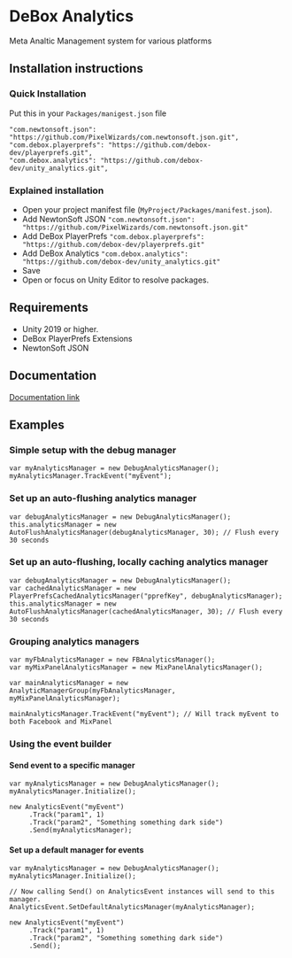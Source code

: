 # DeBox Analytics

Meta Analtic Management system for various platforms

## Installation instructions
### Quick Installation
Put this in your `Packages/manigest.json` file
```
"com.newtonsoft.json": "https://github.com/PixelWizards/com.newtonsoft.json.git",
"com.debox.playerprefs": "https://github.com/debox-dev/playerprefs.git",
"com.debox.analytics": "https://github.com/debox-dev/unity_analytics.git",
```

### Explained installation
- Open your project manifest file (`MyProject/Packages/manifest.json`).
- Add NewtonSoft JSON ```"com.newtonsoft.json": "https://github.com/PixelWizards/com.newtonsoft.json.git"```
- Add DeBox PlayerPrefs ```"com.debox.playerprefs": "https://github.com/debox-dev/playerprefs.git"``` 
- Add DeBox Analytics ```"com.debox.analytics": "https://github.com/debox-dev/unity_analytics.git"``` 
- Save
- Open or focus on Unity Editor to resolve packages.

## Requirements
- Unity 2019 or higher.
- DeBox PlayerPrefs Extensions
- NewtonSoft JSON

## Documentation
[Documentation link](https://debox-dev.github.io/unity_analytics/Docs/html/index.html)

## Examples

### Simple setup with the debug manager
```
var myAnalyticsManager = new DebugAnalyticsManager();
myAnalyticsManager.TrackEvent("myEvent");
```

### Set up an auto-flushing analytics manager
```
var debugAnalyticsManager = new DebugAnalyticsManager();
this.analyticsManager = new AutoFlushAnalyticsManager(debugAnalyticsManager, 30); // Flush every 30 seconds 
```

### Set up an auto-flushing, locally caching analytics manager
```
var debugAnalyticsManager = new DebugAnalyticsManager();
var cachedAnalyticsManager = new PlayerPrefsCachedAnalyticsManager("pprefKey", debugAnalyticsManager);
this.analyticsManager = new AutoFlushAnalyticsManager(cachedAnalyticsManager, 30); // Flush every 30 seconds 
```

### Grouping analytics managers
```
var myFbAnalyticsManager = new FBAnalyticsManager();
var myMixPanelAnalyticsManager = new MixPanelAnalyticsManager();

var mainAnalyticsManager = new AnalyticManagerGroup(myFbAnalyticsManager, myMixPanelAnalyticsManager);

mainAnalyticsManager.TrackEvent("myEvent"); // Will track myEvent to both Facebook and MixPanel
```

### Using the event builder
#### Send event to a specific manager
```
var myAnalyticsManager = new DebugAnalyticsManager();
myAnalyticsManager.Initialize();
 
new AnalyticsEvent("myEvent")
     .Track("param1", 1)
     .Track("param2", "Something something dark side")
     .Send(myAnalyticsManager);
```

#### Set up a default manager for events
```
var myAnalyticsManager = new DebugAnalyticsManager();
myAnalyticsManager.Initialize();

// Now calling Send() on AnalyticsEvent instances will send to this manager. 
AnalyticsEvent.SetDefaultAnalyticsManager(myAnalyticsManager);

new AnalyticsEvent("myEvent")
     .Track("param1", 1)
     .Track("param2", "Something something dark side")
     .Send();
```
